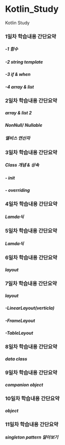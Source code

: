 # Kotlin_Study
Kotlin Study


### 1일차 학습내용 간단요약

##### -1 함수
##### -2 string template
##### -3 if & when
##### -4 array & list

### 2일차 학습내용 간단요약

##### array & list 2
##### NonNull/ Nullable
##### 엘비스 연산자


### 3일차 학습내용 간단요약

##### Class 개념 & 상속
##### - init 
##### - overriding


### 4일차 학습내용 간단요약

##### Lamda식

### 5일차 학습내용 간단요약

##### Lamda식

### 6일차 학습내용 간단요약

##### layout

### 7일차 학습내용 간단요약

##### layout
##### -LinearLayout(verticla)
##### -FrameLayout
##### -TableLayout

### 8일차 학습내용 간단요약

##### data class

### 9일차 학습내용 간단요약

##### companion object

### 10일차 학습내용 간단요약

##### object

### 11일차 학습내용 간단요약

##### singleton pattern 알아보기 

